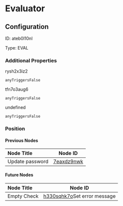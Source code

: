 # Evaluator
## Configuration
ID:  ateb0l10nl

Type: EVAL 







### Additional Properties
rysh2x3iz2
```string 
anyTriggersFalse
```


tfn7o3aug6
```string 
anyTriggersFalse
```


undefined
```string 
anyTriggersFalse
```





### Position

#### Previous Nodes
| Node Title | Node ID |
| :------------- | ------------ |
| Update password | [7eaxdz9nwk](./7eaxdz9nwk.md) | 
 
 #### Future Nodes
| Node Title | Node ID |
| :------------- | ------------ |
| Empty Check |[h330sqhk7o](./h330sqhk7o.md)Set error message |[rysh2x3iz2](./rysh2x3iz2.md) | 